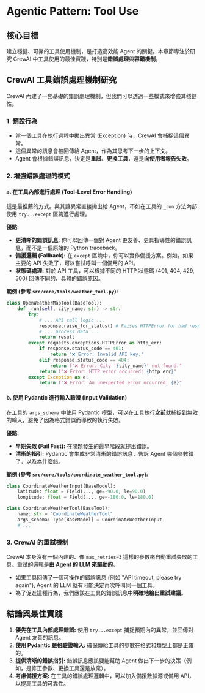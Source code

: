 # Agentic Pattern: Tool Use

## 核心目標

建立穩健、可靠的工具使用機制，是打造高效能 Agent 的關鍵。本章節專注於研究 CrewAI 中工具使用的最佳實踐，特別是**錯誤處理**與**容錯機制**。

## CrewAI 工具錯誤處理機制研究

CrewAI 內建了一套基礎的錯誤處理機制，但我們可以透過一些模式來增強其穩健性。

### 1. 預設行為

- 當一個工具在執行過程中拋出異常 (Exception) 時，CrewAI 會捕捉這個異常。
- 這個異常的訊息會被回傳給 Agent，作為其思考下一步的上下文。
- Agent 會根據錯誤訊息，決定是**重試**、**更換工具**，還是**向使用者報告失敗**。

### 2. 增強錯誤處理的模式

#### a. 在工具內部進行處理 (Tool-Level Error Handling)

這是最推薦的方式。與其讓異常直接拋出給 Agent，不如在工具的 `_run` 方法內部使用 `try...except` 區塊進行處理。

**優點:**
- **更清晰的錯誤訊息:** 你可以回傳一個對 Agent 更友善、更具指導性的錯誤訊息，而不是一個原始的 Python traceback。
- **備援邏輯 (Fallback):** 在 `except` 區塊中，你可以實作備援方案。例如，如果主要的 API 失敗了，可以嘗試呼叫一個備用的 API。
- **狀態碼處理:** 對於 API 工具，可以根據不同的 HTTP 狀態碼 (401, 404, 429, 500) 回傳不同的、具體的錯誤原因。

**範例 (參考 `src/core/tools/weather_tool.py`):**

```python
class OpenWeatherMapTool(BaseTool):
    def _run(self, city_name: str) -> str:
        try:
            # ... API call logic ...
            response.raise_for_status() # Raises HTTPError for bad responses (4xx or 5xx)
            # ... process data ...
            return result
        except requests.exceptions.HTTPError as http_err:
            if response.status_code == 401:
                return "❌ Error: Invalid API key."
            elif response.status_code == 404:
                return f"❌ Error: City '{city_name}' not found."
            return f"❌ Error: HTTP error occurred: {http_err}"
        except Exception as e:
            return f"❌ Error: An unexpected error occurred: {e}"
```

#### b. 使用 Pydantic 進行輸入驗證 (Input Validation)

在工具的 `args_schema` 中使用 Pydantic 模型，可以在工具執行**之前**就捕捉到無效的輸入，避免了因為格式錯誤而導致的執行失敗。

**優點:**
- **早期失敗 (Fail Fast):** 在問題發生的最早階段就提出錯誤。
- **清晰的指引:** Pydantic 會生成非常清晰的錯誤訊息，告訴 Agent 哪個參數錯了，以及為什麼錯。

**範例 (參考 `src/core/tools/coordinate_weather_tool.py`):**

```python
class CoordinateWeatherInput(BaseModel):
    latitude: float = Field(..., ge=-90.0, le=90.0)
    longitude: float = Field(..., ge=-180.0, le=180.0)

class CoordinateWeatherTool(BaseTool):
    name: str = "CoordinateWeatherTool"
    args_schema: Type[BaseModel] = CoordinateWeatherInput
    # ...
```

### 3. CrewAI 的重試機制

CrewAI 本身沒有一個內建的、像 `max_retries=3` 這樣的參數來自動重試失敗的工具。重試的邏輯是**由 Agent 的 LLM 來驅動的**。

- 如果工具回傳了一個可操作的錯誤訊息 (例如 "API timeout, please try again"), Agent 的 LLM 就有可能決定再次呼叫同一個工具。
- 為了促進這種行為，我們應該在工具的錯誤訊息中**明確地給出重試建議**。

## 結論與最佳實踐

1.  **優先在工具內部處理錯誤:** 使用 `try...except` 捕捉預期內的異常，並回傳對 Agent 友善的訊息。
2.  **使用 Pydantic 嚴格驗證輸入:** 確保傳給工具的參數在格式和類型上都是正確的。
3.  **提供清晰的錯誤指引:** 錯誤訊息應該要能幫助 Agent 做出下一步的決策（例如，是修正參數、更換工具還是放棄）。
4.  **考慮備援方案:** 在工具的錯誤處理邏輯中，可以加入備援數據源或備用 API，以提高工具的可靠性。

